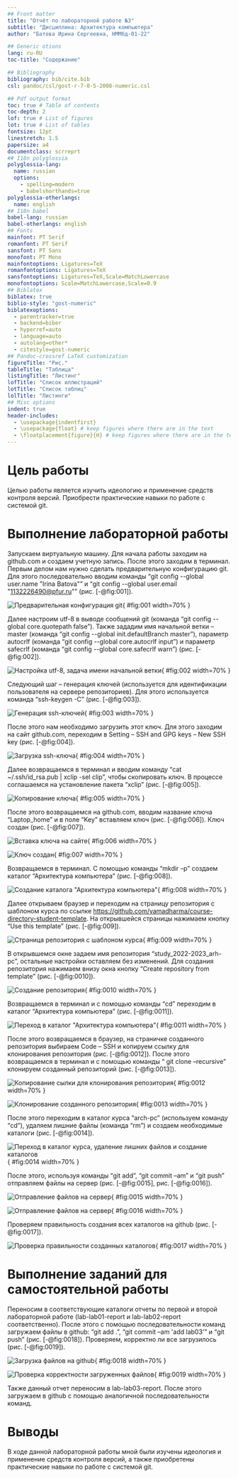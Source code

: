 ```yaml
---
## Front matter
title: "Отчёт по лабораторной работе №3"
subtitle: "Дисциплина: Архитектура компьютера"
author: "Батова Ирина Сергеевна, НММбд-01-22"

## Generic otions
lang: ru-RU
toc-title: "Содержание"

## Bibliography
bibliography: bib/cite.bib
csl: pandoc/csl/gost-r-7-0-5-2008-numeric.csl

## Pdf output format
toc: true # Table of contents
toc-depth: 2
lof: true # List of figures
lot: true # List of tables
fontsize: 12pt
linestretch: 1.5
papersize: a4
documentclass: scrreprt
## I18n polyglossia
polyglossia-lang:
  name: russian
  options:
	- spelling=modern
	- babelshorthands=true
polyglossia-otherlangs:
  name: english
## I18n babel
babel-lang: russian
babel-otherlangs: english
## Fonts
mainfont: PT Serif
romanfont: PT Serif
sansfont: PT Sans
monofont: PT Mono
mainfontoptions: Ligatures=TeX
romanfontoptions: Ligatures=TeX
sansfontoptions: Ligatures=TeX,Scale=MatchLowercase
monofontoptions: Scale=MatchLowercase,Scale=0.9
## Biblatex
biblatex: true
biblio-style: "gost-numeric"
biblatexoptions:
  - parentracker=true
  - backend=biber
  - hyperref=auto
  - language=auto
  - autolang=other*
  - citestyle=gost-numeric
## Pandoc-crossref LaTeX customization
figureTitle: "Рис."
tableTitle: "Таблица"
listingTitle: "Листинг"
lofTitle: "Список иллюстраций"
lotTitle: "Список таблиц"
lolTitle: "Листинги"
## Misc options
indent: true
header-includes:
  - \usepackage{indentfirst}
  - \usepackage{float} # keep figures where there are in the text
  - \floatplacement{figure}{H} # keep figures where there are in the text
---
```


# Цель работы

Целью работы является изучить идеологию и применение средств контроля
версий. Приобрести практические навыки по работе с системой git.

# Выполнение лабораторной работы

Запускаем виртуальную машину. Для начала работы заходим на github.com и создаем учетную запись. После этого заходим в терминал. 
Первым делом нам нужно сделать предварительную конфигурацию git. Для этого последовательно вводим команды “git config --global user.name "Irina Batova"” и “git config --global user.email "1132226490@pfur.ru"” (рис. [-@fig:001]).

![Предварительная конфигурация git](image/рисунок1.png){ #fig:001 width=70% }

Далее настроим utf-8 в выводе сообщений git (команда “git config --global core.quotepath false”). Также зададим имя начальной ветки – master (команда “git config --global init.defaultBranch master”), параметр autocrlf (команда “git config --global core.autocrlf input”) и параметр safecrlf (команда “git config --global core.safecrlf warn”) (рис. [-@fig:002]).

![Настройка utf-8, задача имени начальной ветки](image/рисунок2.png){ #fig:002 width=70% }

Следующий шаг – генерация ключей (используется для идентификации пользователя на сервере репозиториев). Для этого используется команда “ssh-keygen -C” (рис. [-@fig:003]).

![Генерация ssh-ключей](image/рисунок3.png){ #fig:003 width=70% }

После этого нам необходимо загрузить этот ключ. Для этого заходим на сайт github.com, переходим в Setting – SSH and GPG keys – New SSH key (рис. [-@fig:004]).

![Загрузка ssh-ключа](image/рисунок4.png){ #fig:004 width=70% }

Далее возвращаемся в терминал и вводим команду “cat ~/.ssh/id_rsa.pub | xclip -sel clip”, чтобы скопировать ключ. В процессе соглашаемся на установление пакета “xclip” (рис. [-@fig:005]).

![Копирование ключа](image/рисунок5.png){ #fig:005 width=70% }

После этого возвращаемся на github.com, вводим название ключа “Laptop_home” и в поле “Key” вставляем ключ (рис. [-@fig:006]). Ключ создан (рис. [-@fig:007]).

![Вставка ключа на сайте](image/рисунок6.png){ #fig:006 width=70% }

![Ключ создан](image/рисунок7.png){ #fig:007 width=70% }

Возвращаемся в терминал. С помощью команды “mkdir –p” создаем каталог “Архитектура компьютера” (рис. [-@fig:008]).

![Создание каталога "Архитектура компьютера"](image/рисунок8.png){ #fig:008 width=70% }

Далее открываем браузер и переходим на страницу репозитория с шаблоном курса по ссылке https://github.com/yamadharma/course-directory-student-template. На открывшейся страницы нажимаем кнопку “Use this template” (рис. [-@fig:009]).

![Страница репозитория с шаблоном курса](image/рисунок9.png){ #fig:009 width=70% }

В открывшемся окне задаем имя репозитория “study_2022-2023_arh-pc”, остальные настройки оставляем без изменений. Для создания репозитория нажимаем внизу окна кнопку “Create repository from template” (рис. [-@fig:0010]).

![Создание репозитория](image/рисунок10.png){ #fig:0010 width=70% }

Возвращаемся в терминал и с помощью команды “cd” переходим в каталог “Архитектура компьютера” (рис. [-@fig:0011]).

![Переход в каталог "Архитектура компьютера"](image/рисунок11.png){ #fig:0011 width=70% }

После этого возвращаемся в браузер, на страничке созданного репозитория выбираем Code – SSH и копируем ссылку для клонирования репозитория (рис. [-@fig:0012]). После этого возвращаемся в терминал и с помощью команды “ git clone –recursive” клонируем созданный репозиторий (рис. [-@fig:0013]).

![Копирование сылки для клонирования репозитория](image/рисунок12.png){ #fig:0012 width=70% }

![Клонирование созданного репозитория](image/рисунок13.png){ #fig:0013 width=70% }

После этого переходим в каталог курса “arch-pc” (используем команду “cd”), удаляем лишние файлы (команда “rm”) и создаем необходимые каталоги (рис. [-@fig:0014]).

![Переход в каталог курса, удаление лишних файлов и создание каталогов](image/рисунок14.png){ #fig:0014 width=70% }

После этого, используя команды “git add”, “git commit –am” и “git push” отправляем файлы на сервер (рис. [-@fig:0015], рис. [-@fig:0016]).

![Отправление файлов на сервер](image/рисунок15.png){ #fig:0015 width=70% }

![Отправление файлов на сервер](image/рисунок16.png){ #fig:0016 width=70% }

Проверяем правильность создания всех каталогов на github (рис. [-@fig:0017]).

![Проверка правильности созданных каталогов](image/рисунок17.png){ #fig:0017 width=70% }

# Выполнение заданий для самостоятельной работы

Переносим в соответствующие каталоги отчеты по первой и второй лабораторной работе (lab-lab01-report и lab-lab02-report соответственно). После этого с помощью последовательности команд загружаем файлы в github: “git add .”, “git commit –am 'add lab03'” и “git push” (рис. [-@fig:0018]). Проверяем, корректно ли все загрузилось (рис. [-@fig:0019]).

![Загрузка файлов на github](image/рисунок18.png){ #fig:0018 width=70% }

![Проверка корректности загруженных файлов](image/рисунок19.png){ #fig:0019 width=70% }

Также данный отчет переносим в lab-lab03-report. После этого загружаем в github с помощью аналогичной последовательности команд.

# Выводы

В ходе данной лабораторной работы мной были изучены идеология и применение средств контроля версий, а также приобретены практические навыки по работе с системой git.


